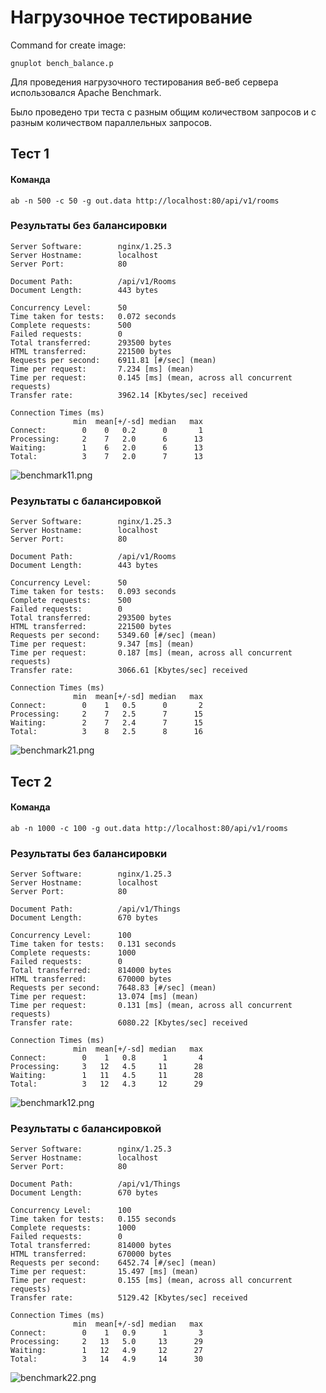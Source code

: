 # Нагрузочное тестирование
Command for create image: 
```shell
gnuplot bench_balance.p
```
Для проведения нагрузочного тестирования веб-веб сервера использовался Apache Benchmark.

Было проведено три теста с разным общим количеством запросов и с разным количеством параллельных запросов.

## Тест 1

#### Команда
```shell
ab -n 500 -c 50 -g out.data http://localhost:80/api/v1/rooms
```

### Результаты без балансировки

```
Server Software:        nginx/1.25.3
Server Hostname:        localhost
Server Port:            80

Document Path:          /api/v1/Rooms
Document Length:        443 bytes

Concurrency Level:      50
Time taken for tests:   0.072 seconds
Complete requests:      500
Failed requests:        0
Total transferred:      293500 bytes
HTML transferred:       221500 bytes
Requests per second:    6911.81 [#/sec] (mean)
Time per request:       7.234 [ms] (mean)
Time per request:       0.145 [ms] (mean, across all concurrent requests)
Transfer rate:          3962.14 [Kbytes/sec] received

Connection Times (ms)
              min  mean[+/-sd] median   max
Connect:        0    0   0.2      0       1
Processing:     2    7   2.0      6      13
Waiting:        1    6   2.0      6      13
Total:          3    7   2.0      7      13
```

![benchmark11.png](./benchmark12.png)

### Результаты с балансировкой

```
Server Software:        nginx/1.25.3
Server Hostname:        localhost
Server Port:            80

Document Path:          /api/v1/Rooms
Document Length:        443 bytes

Concurrency Level:      50
Time taken for tests:   0.093 seconds
Complete requests:      500
Failed requests:        0
Total transferred:      293500 bytes
HTML transferred:       221500 bytes
Requests per second:    5349.60 [#/sec] (mean)
Time per request:       9.347 [ms] (mean)
Time per request:       0.187 [ms] (mean, across all concurrent requests)
Transfer rate:          3066.61 [Kbytes/sec] received

Connection Times (ms)
              min  mean[+/-sd] median   max
Connect:        0    1   0.5      0       2
Processing:     2    7   2.5      7      15
Waiting:        2    7   2.4      7      15
Total:          3    8   2.5      8      16
```
![benchmark21.png](./benchmark11.png)

## Тест 2

#### Команда
```shell
ab -n 1000 -c 100 -g out.data http://localhost:80/api/v1/rooms
```

### Результаты без балансировки

```
Server Software:        nginx/1.25.3
Server Hostname:        localhost
Server Port:            80

Document Path:          /api/v1/Things
Document Length:        670 bytes

Concurrency Level:      100
Time taken for tests:   0.131 seconds
Complete requests:      1000
Failed requests:        0
Total transferred:      814000 bytes
HTML transferred:       670000 bytes
Requests per second:    7648.83 [#/sec] (mean)
Time per request:       13.074 [ms] (mean)
Time per request:       0.131 [ms] (mean, across all concurrent requests)
Transfer rate:          6080.22 [Kbytes/sec] received

Connection Times (ms)
              min  mean[+/-sd] median   max
Connect:        0    1   0.8      1       4
Processing:     3   12   4.5     11      28
Waiting:        1   11   4.5     11      28
Total:          3   12   4.3     12      29
```
![benchmark12.png](./benchmark22.png)
### Результаты с балансировкой

```
Server Software:        nginx/1.25.3
Server Hostname:        localhost
Server Port:            80

Document Path:          /api/v1/Things
Document Length:        670 bytes

Concurrency Level:      100
Time taken for tests:   0.155 seconds
Complete requests:      1000
Failed requests:        0
Total transferred:      814000 bytes
HTML transferred:       670000 bytes
Requests per second:    6452.74 [#/sec] (mean)
Time per request:       15.497 [ms] (mean)
Time per request:       0.155 [ms] (mean, across all concurrent requests)
Transfer rate:          5129.42 [Kbytes/sec] received

Connection Times (ms)
              min  mean[+/-sd] median   max
Connect:        0    1   0.9      1       3
Processing:     2   13   5.0     13      29
Waiting:        1   12   4.9     12      27
Total:          3   14   4.9     14      30
```
![benchmark22.png](./benchmark21.png)